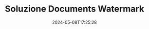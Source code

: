 ---
############################# Static ############################
layout: "family"
date:  2024-05-08T17:25:28
draft: false

product: "Watermark"
product_tag: "watermark"

lang: it

############################# Head ############################
head_title: "Filigrana del documento C# Java Node.js | aggiungi filigrana"
head_description: "Aggiungi filigrana a PDF, immagini e documenti. Soluzione di filigrana per Microsoft Office, PDF, OpenDocument, immagini e così via."

############################# Header ############################
title: "Soluzione Documents Watermark"
description:  |
  Aggiungi filigrane di testo e immagini per i tuoi documenti e immagini.

  Cerca e modifica le filigrane dei documenti in modo conveniente.

  Ottieni informazioni sulle filigrane presenti nei tuoi documenti.

############################# Supported Platforms ###############################
supported_platforms:
  enable: true
  head_title: "Scegli la tua piattaforma"
  title: "Indipendenza dalla piattaforma"
  description: "La libreria GroupDocs.Watermark supporta i seguenti sistemi operativi e framework:"
  details_link_title: "Scopri di più"

  items:
    # items loop
    - title: ".NET"
      description: GroupDocs.Watermark .NET 
      color: "blue"
      tag: "net"
      link: "/watermark/net/"
      features_link: "https://docs.groupdocs.com/watermark/net/system-requirements/"
      features:
          # features loop
          - rows: "4"
            content: |
                    .NET Framework 4.6.2 or higher <br> .NET Core 2.0 or higher <br> .NET 6.0 or higher
      
          # features loop
          - rows: "1"
            content: |
                    Windows <br> Linux <br> Mac OS
      
          # features loop
          - rows: "3"
            content: |
                    Microsoft Visual Studio <br> JetBrains Rider
      
          # features loop
          - rows: "1"
            content: |
                    50+ file formats
      

    # items loop
    - title: "Java"
      description: GroupDocs.Watermark Java
      color: "red"
      tag: "java"
      link: "/watermark/java/"
      features_link: "https://docs.groupdocs.com/watermark/java/system-requirements/"
      features:
          # features loop
          - rows: "4"
            content: |
                    Java 8 or higher <br> Kotlin
      
          # features loop
          - rows: "1"
            content: |
                    Windows <br> Linux <br> Mac OS
      
          # features loop
          - rows: "3"
            content: |
                    IntelliJ IDEA <br> Eclipse <br> NetBeans
      
          # features loop
          - rows: "1"
            content: |
                    50+ file formats

    # items loop
    - title: "Node.js"
      description: GroupDocs.Watermark Node.js
      color: "green"
      tag: "nodejs-java"
      link: "/watermark/nodejs-java/"
      features_link: "https://docs.groupdocs.com/watermark/"
      features:
          # features loop
          - rows: "4"
            content: |
                    Node.js 16+ and J2SE 8.0 (1.8)+
      
          # features loop
          - rows: "1"
            content: |
                    Windows <br> Linux <br> Mac OS
      
          # features loop
          - rows: "3"
            content: |
                    Atom <br> Visual Studio Code <br> Qualsiasi altro editor di testo
      
          # features loop
          - rows: "1"
            content: |
                    50+ file formats

############################# Features ###############################
features:
  enable: true
  title: "Recensione delle caratteristiche di GroupDocs.Watermark"
  description: "La libreria progettata per aggiungere, cercare e aggiornare vari tipi di filigrana per i formati di documento più diffusi."

  items:
    # items loop
    - icon: "protect"
      title: "Proteggi i file con filigrane"
      content: "Aggiungi filigrane di testo e immagini ai tuoi documenti aziendali."

    # items loop
    - icon: "search"
      title: "Cerca filigrane esistenti"
      content: "Ottieni informazioni dettagliate sulle filigrane inserite in precedenza nel documento."

    # items loop
    - icon: "manipulate"
      title: "Manipolare le filigrane dei documenti"
      content: "Controlla testo, stile, immagine e altre funzionalità della filigrana."

    # items loop
    - icon: "additional"
      title: "Diverse funzionalità aggiuntive"
      content: "Ottieni informazioni sui documenti, aggiorna i collegamenti ipertestuali o lo sfondo delle pagine, ecc."

############################# Code Samples ###############################
code_samples:
  enable: true
  title: "Proteggi i documenti con filigrane"
  description: "GroupDocs.Watermark esempi di codice operativo tipico."

  items:
    # items loop
    - title: "Creare una filigrana."
      content: "Per aggiungere una filigrana a un documento, fornisci il percorso del file di destinazione. Hai molte opzioni tra cui scegliere per ottenere una filigrana personalizzata su una pagina specifica."
      samples:
          # samples loop
          - language: "C#"
            color: "blue"
            content: |
                    <code class="language-csharp" data-lang="csharp">
                        // Specifica il documento da filigranare

                        using (Watermarker watermarker = new Watermarker("source.docx"))
                        {
                          // Crea un oggetto filigrana
                          TextWatermark watermark = new TextWatermark("top secret", new Font("Arial", 36));

                          // Imposta le opzioni della filigrana
                          watermark.ForegroundColor = Color.Red;
                          watermark.HorizontalAlignment = HorizontalAlignment.Center;
                          watermark.VerticalAlignment = VerticalAlignment.Center;

                          // Aggiungi filigrana e salva il file elaborato
                          watermarker.Add(watermark);
                          watermarker.Save("result.docx");
                        }                    
                    </code>

          # samples loop
          - language: "Java"
            color: "red"
            content: |
                    <code class="language-java" data-lang="java">
                        // Specifica il documento da filigranare

                        Watermarker watermarker = new Watermarker("source.docx");

                        // Crea un oggetto filigrana
                        TextWatermark watermark = new TextWatermark("top secret", new Font("Arial", 36));

                        // Imposta le opzioni della filigrana
                        watermark.setForegroundColor(Color.getRed());
                        watermark.setHorizontalAlignment(HorizontalAlignment.Center);
                        watermark.setVerticalAlignment(VerticalAlignment.Center);

                        // Aggiungi filigrana e salva il file elaborato
                        watermarker.add(watermark);
                        watermarker.save("result.docx");
                        watermarker.close();

                    </code>

          # samples loop
          - language: "TypeScript"
            color: "green"
            content: |
                    <code class="language-java" data-lang="javascript">
                        // Specifica il documento da filigranare

                        const watermarker = new Watermarker("source.docx");
    
                        // Crea un oggetto filigrana
                        const watermark = new TextWatermark("top secret", new Font("Arial", 36));

                        // Imposta le opzioni della filigrana
                        watermark.setForegroundColor(Color.getRed());
                        watermark.setHorizontalAlignment(HorizontalAlignment.Center);
                        watermark.setVerticalAlignment(VerticalAlignment.Center);

                        // Aggiungi filigrana e salva il file elaborato
                        watermarker.add(watermark);
                        watermarker.save("result.docx");                        

                    </code>

############################# Supported Formats ###############################
formats:
  enable: true
  title: "Oltre 50 formati di file supportati"
  description: "GroupDocs.Watermark fornisce una filigrana per i formati di documenti e file più diffusi."

############################# Metrics ###############################
metrics:
  enable: true
  title: "I dati statistici della nostra biblioteca"
  description: "Approfondisci le metriche chiave, rivelando informazioni sui nostri risultati, impatto e crescita."

  items:
    # items loop
    - number: "50+"
      title: "Formati supportati"
      content: "La libreria è in grado di elaborare più di 50 dei formati di file più diffusi."

    # items loop
    - number: "800k"
      title: "NuGet download"
      content: "GroupDocs.Watermark for .NET è una libreria popolare con oltre 800.000 download su NuGet."

    # items loop
    - number: "15k"
      title: "Download Maven"
      content: "Con oltre 15.000 download su Maven, GroupDocs.Watermark è una scelta popolare per Java sviluppatori."

    # items loop
    - number: "140+"
      title: "Clienti soddisfatti"
      content: "I singoli sviluppatori e le migliori aziende di tutto il mondo preferiscono le nostre librerie per creare soluzioni innovative."


############################# Customers ###############################
customers:
  enable: true
  title: "I nostri clienti soddisfatti"
  description: "GroupDocs le biblioteche sono impiegate da marchi rinomati e illustri in tutto il mondo."

  items:
    # items loop
    - title: "BenQ Corporation"
      logo: "benq"
      
    # items loop
    - title: "Nasdaq Stock Market"
      logo: "nasdaq"
      
    # items loop
    - title: "AT&T Inc."
      logo: "att"
      
    # items loop
    - title: "Customer logo AstraZeneca"
      logo: "astrazeneca"
      
    # items loop
    - title: "Central Bank of Argentina"
      logo: "argentinacentralbank"
      
    # items loop
    - title: "Roche Holding AG"
      logo: "roche"
      
    # items loop
    - title: "Capita"
      logo: "capita"
      
    # items loop
    - title: "Axa S.A."
      logo: "axa"
      
    # items loop
    - title: "Instructure Inc."
      logo: "instructure"
      
    # items loop
    - title: "Wipro"
      logo: "wipro"


############################# Actions ###############################
actions:
  enable: true
  title: "Pronto per iniziare?"
  description: "Prova le GroupDocs.Watermark funzionalità gratuitamente sulla tua piattaforma"

  items:
    # items loop
    - title: ".NET"
      color: "blue"
      link: "/watermark/net/"

    # items loop
    - title: "Java"
      color: "red"
      link: "/watermark/java/"

    # items loop
    - title: "Node.js"
      color: "green"
      link: "/watermark/nodejs-java/"      

############################# FAQ ###############################
faq:
  enable: true
  title: "Domande frequenti"
  description: "Consulta le nostre domande frequenti"

  items:
    # items loop
    - question: "Le librerie esterne sono richieste da GroupDocs.Watermark per la manipolazione dei documenti?"
      answer: "GroupDocs.Watermark funziona in modo indipendente, senza bisogno di software di terze parti come Adobe Acrobat, Microsoft Office, ecc."

    # items loop
    - question: "Posso testare le funzioni di GroupDocs.Watermark prima dell'acquisto?"
      answer: "Sì, GroupDocs.Watermark offre una prova gratuita! Installalo e provalo, ma tieni presente: le versioni di prova aggiungono «badge di prova» ai tuoi documenti, vengono elaborate solo le prime 3 pagine. Vuoi un'esperienza completa? Ottieni una licenza temporanea gratuita di 30 giorni per una funzionalità completa. Vedi i dettagli nella sezione [licenza temporanea](https://purchase.groupdocs.com/temporary-license/)."

    # items loop
    - question: "Quali tipi di licenza vengono forniti?"
      answer: "Hai bisogno di una licenza GroupDocs.Watermark? Abbiamo delle opzioni! Scegli tra le licenze in base a molte opzioni. Numero di sviluppatori nel tuo team. Luoghi di distribuzione come uffici singoli o postazioni di lavoro remote. La distribuzione dei clienti finali deve condividere l'SDK/API con i clienti? In alternativa, è disponibile una licenza per l'utilizzo mensile: paghi solo ciò che usi con i piani a consumo. Approfondisci e trova il [prezzo perfetto](https://purchase.groupdocs.com/pricing/watermark/net/)."

############################# Cloud Links ###############################
cloud_links:
  enable: true
  title: "GroupDocs.Watermark API low code"
  description: "Aggiungi filigrane ai file tramite la tua applicazione utilizzando la nostra API REST basata su cloud."
  
  items:
    # items loop
    - title: "GroupDocs.Watermark Cloud for cURL"
      content: "Usa l'API cURL REST ful per aggiungere un watermark a PDF, Word, Excel, PowerPoint, JPEG e altri formati di file popolari."
      icon: "groupdocs_watermark-for-curl"
      link: "https://products.groupdocs.cloud/watermark/curl"

    # items loop
    - title: "GroupDocs.Watermark Cloud for .NET"
      content: "Potenzia le tue .NET applicazioni con le funzionalità di filigrana dei documenti di Cloud SDK per .NET. Proteggi i documenti aziendali per conto tuo."
      icon: "groupdocs_watermark-for-net"
      link: "https://products.groupdocs.cloud/watermark/net"

    # items loop
    - title: "GroupDocs.Watermark Cloud for Java"
      content: "L'SDK GroupDocs.Watermark progettato per Java offre nuove possibilità per le tue Java applicazioni e file aziendali."
      icon: "groupdocs_watermark-for-java"
      link: "https://products.groupdocs.cloud/watermark/java"

############################# App links ###############################
app_links:
  enable: true
  title: "GroupDocs.Watermark App Web"
  description: "GroupDocs consente l'accesso all'applicazione web per aggiungere filigrane ai documenti. Puoi aggiungere una filigrana a più di 50 formati di file popolari nel tuo browser preferito GRATUITAMENTE."

  items:
    # items loop
    - title: "GroupDocs.Watermark Total"
      content: "Strumento online per aggiungere filigrane ai documenti da qualsiasi dispositivo."
      icon: "groupdocs_watermark-app"
      link: "https://products.groupdocs.app/watermark/total"

    # items loop
    - title: "GroupDocs.Watermark DOCX"
      content: "Filigrana MS Word DOCX on-line."
      icon: "groupdocs_words-app"
      link: "https://products.groupdocs.app/watermark/docx"

    # items loop
    - title: "GroupDocs.Watermark PDF"
      content: "Proteggi PDF documenti online."
      icon: "groupdocs_pdf-app"
      link: "https://products.groupdocs.app/watermark/pdf"


      


---